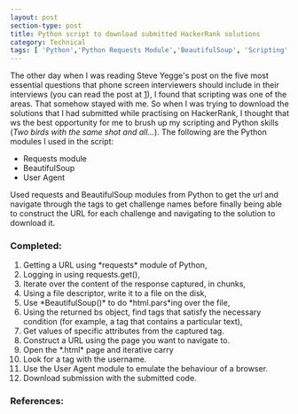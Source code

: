 ```yaml
---
layout: post
section-type: post
title: Python script to download submitted HackerRank solutions
category: Technical
tags: [ 'Python','Python Requests Module','BeautifulSoup', 'Scripting' ]
---
```


The other day when I was reading Steve Yegge's post on the five most essential questions that phone screen interviewers should include in their interviews (you can read the post at [1]), I found that scripting was one of the areas. That somehow stayed with me. So when I was trying to download the solutions that I had submitted while practising on HackerRank, I thought that ws the best opportunity for me to brush up my scripting and Python skills (*Two birds with the same shot and all...*). The following are the Python modules I used in the script: 

* Requests module </li>
* BeautifulSoup </li>
* User Agent </li>

Used requests and BeautifulSoup modules from Python to get the url and navigate through the tags to get challenge names before finally being able to construct the URL for each challenge and navigating to the solution to download it.

### Completed: 

<div class="align-left">
<ol>
<li> Getting a URL using *requests* module of Python,</li>
<li> Logging in using requests.get(),</li>
<li> Iterate over the content of the response captured, in chunks,</li>
<li> Using a file descriptor, write it to a file on the disk,</li>
<li> Use *BeautifulSoup()* to do *html.pars*ing over the file,</li>
<li> Using the returned bs object, find tags that satisfy the necessary condition (for example, a tag that contains a particular text),</li>
<li> Get values of specific attributes from the captured tag.</li>
<li> Construct a URL using the page you want to navigate to. </li>
<li> Open the *.html* page and iterative carry </li>
<li> Look for a tag with the username.</li>
<li> Use the User Agent module to emulate the behaviour of a browser.</li>
<li> Download submission with the submitted code.</li>
</ol>
</div>

### References: 

[1]: https://sites.google.com/site/steveyegge2/five-essential-phone-screen-questions
